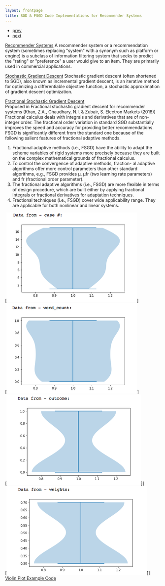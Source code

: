 ```yaml
---
layout: frontpage
title: SGD & FSGD Code Implementations for Recommender Systems
---
```


<div class="navbar">
  <div class="navbar-inner">
      <ul class="nav">
          <li><a href="pic_2.html">prev</a></li>
          <li><a href="pic_12.html">next</a></li>
      </ul>
  </div>
</div>

[Recommender Systems](https://en.wikipedia.org/wiki/Recommender_system)
A recommender system or a recommendation system (sometimes replacing "system" with a synonym such as platform or engine) is a subclass of information filtering system that seeks to predict the "rating" or "preference" a user would give to an item. They are primarily used in commercial applications.

[Stochastic Gradient Descent](https://en.wikipedia.org/wiki/Stochastic_gradient_descent)
Stochastic gradient descent (often shortened to SGD), also known as incremental gradient descent, is an iterative method for optimizing a differentiable objective function, a stochastic approximation of gradient descent optimization.

[Fractional Stochastic Gradient Descent](https://doi.org/10.1007/s12525-018-0297-2)<br/>
Proposed in Fractional stochastic gradient descent for recommender systems
(Khan, Z.A., Chaudhary, N.I. & Zubair, S. Electron Markets (2018))
Fractional calculus deals with integrals and derivatives that are of non-integer order.
The fractional order variation in standard SGD substantially improves the speed and accuracy for providing better recommendations.
FSGD is significantly different from the standard one because of the following salient features of fractional adaptive methods.
1. Fractional adaptive methods (i.e., FSGD) have the ability to adapt the scheme variables of rigid systems more precisely because they are built on the complex mathematical grounds of fractional calculus.
2. To control the convergence of adaptive methods, fraction- al adaptive algorithms offer more control parameters than other standard algorithms, e.g., FSGD provides μ, μfr (two learning rate parameters) and fr (fractional order parameter).
3. The fractional adaptive algorithms (i.e., FSGD) are more flexible in terms of design procedure, which are built either by applying fractional integrals or fractional derivatives for adaptation techniques.
4. Fractional techniques (i.e., FSGD) cover wide applicability range. They are applicable for both nonlinear and linear systems.

[![Violin Plot Example for Case Number](../../assets/publpics/pic_3.png)]<br />
[![Violin Plot Example for Word Count](../../assets/publpics/pic_4.png)] <br />
[![Violin Plot Example for Outcome](../../assets/publpics/pic_5.png)]] <br />
[![Violin Plot Example for Weights](../../assets/publpics/pic_6.png)]] <br />
[Violin Plot Example Code](https://github.com/oliviapy960825/oliviapy960825.github.io/blob/master/Assignments/Data%20Analytics%20Introduction%20and%20Practicum/6992_Project.ipynb)
